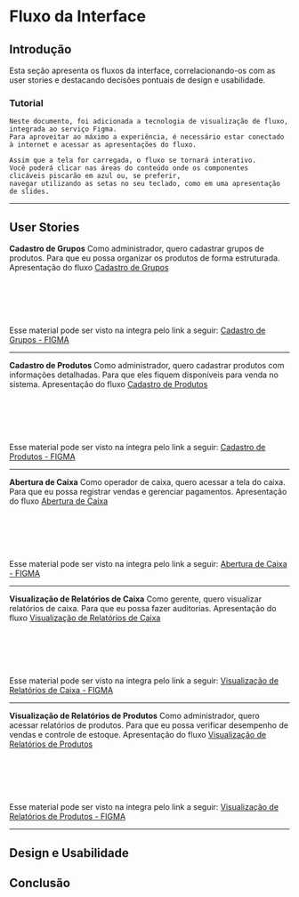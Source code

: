 # Fluxo da Interface


## Introdução

Esta seção apresenta os fluxos da interface, correlacionando-os com as user stories e destacando decisões pontuais de design e usabilidade.

### Tutorial
``` 
Neste documento, foi adicionada a tecnologia de visualização de fluxo, integrada ao serviço Figma. 
Para aproveitar ao máximo a experiência, é necessário estar conectado à internet e acessar as apresentações do fluxo.

Assim que a tela for carregada, o fluxo se tornará interativo. 
Você poderá clicar nas áreas do conteúdo onde os componentes 
clicáveis piscarão em azul ou, se preferir, 
navegar utilizando as setas no seu teclado, como em uma apresentação de slides. 
```

---

## User Stories

**Cadastro de Grupos** 
Como administrador, quero cadastrar grupos de produtos.
Para que eu possa organizar os produtos de forma estruturada.
Apresentação do fluxo [ Cadastro de Grupos ](https://embed.figma.com/proto/LTdDVyRKmTS6IJDwmCv2yR/TCC---Fluxo-da-Interface?node-id=1-7&scaling=scale-down-width&content-scaling=fixed&page-id=0%3A1&starting-point-node-id=1%3A7&embed-host=share)


<br></br>
<br></br>

Esse material pode ser visto na integra pelo link a seguir: [ Cadastro de Grupos - FIGMA](https://www.figma.com/design/LTdDVyRKmTS6IJDwmCv2yR/TCC---Fluxo-da-Interface?node-id=0-1&t=HxQtprzFcVzWSnCw-1)

---

**Cadastro de Produtos**
Como administrador, quero cadastrar produtos com informações detalhadas. 
Para que eles fiquem disponíveis para venda no sistema.
Apresentação do fluxo [ Cadastro de Produtos ](https://embed.figma.com/proto/LTdDVyRKmTS6IJDwmCv2yR/TCC---Fluxo-da-Interface?node-id=18-402&scaling=scale-down-width&content-scaling=fixed&page-id=1%3A2&starting-point-node-id=18%3A402&embed-host=share)


<br></br>
<br></br>

Esse material pode ser visto na integra pelo link a seguir: [ Cadastro de Produtos - FIGMA](https://www.figma.com/design/LTdDVyRKmTS6IJDwmCv2yR/TCC---Fluxo-da-Interface?node-id=18-402&t=HxQtprzFcVzWSnCw-1)

---

**Abertura de Caixa**
Como operador de caixa, quero acessar a tela do caixa. 
Para que eu possa registrar vendas e gerenciar pagamentos.
Apresentação do fluxo [ Abertura de Caixa ](https://embed.figma.com/proto/LTdDVyRKmTS6IJDwmCv2yR/TCC---Fluxo-da-Interface?node-id=131-1612&scaling=scale-down-width&content-scaling=fixed&page-id=1%3A3&starting-point-node-id=131%3A1612&embed-host=share)


<br></br>
<br></br>

Esse material pode ser visto na integra pelo link a seguir: [ Abertura de Caixa - FIGMA](https://www.figma.com/design/LTdDVyRKmTS6IJDwmCv2yR/TCC---Fluxo-da-Interface?node-id=131-1612&t=HxQtprzFcVzWSnCw-1)

---

**Visualização de Relatórios de Caixa**
Como gerente, quero visualizar relatórios de caixa. 
Para que eu possa fazer auditorias.
Apresentação do fluxo [ Visualização de Relatórios de Caixa ](https://embed.figma.com/proto/LTdDVyRKmTS6IJDwmCv2yR/TCC---Fluxo-da-Interface?node-id=221-841&scaling=scale-down-width&content-scaling=fixed&page-id=1%3A4&starting-point-node-id=221%3A841&embed-host=share)


<br></br>
<br></br>

Esse material pode ser visto na integra pelo link a seguir: [ Visualização de Relatórios de Caixa - FIGMA](https://www.figma.com/design/LTdDVyRKmTS6IJDwmCv2yR/TCC---Fluxo-da-Interface?node-id=1-4&t=I6Awyf7rK4PZFQZ8-1)

---

**Visualização de Relatórios de Produtos**
Como administrador, quero acessar relatórios de produtos. 
Para que eu possa verificar desempenho de vendas e controle de estoque.
Apresentação do fluxo [ Visualização de Relatórios de Produtos ](https://embed.figma.com/proto/LTdDVyRKmTS6IJDwmCv2yR/TCC---Fluxo-da-Interface?node-id=253-681&scaling=scale-down-width&content-scaling=fixed&page-id=1%3A5&starting-point-node-id=253%3A681&embed-host=share)


<br></br>
<br></br>

Esse material pode ser visto na integra pelo link a seguir: [ Visualização de Relatórios de Produtos - FIGMA](https://www.figma.com/design/LTdDVyRKmTS6IJDwmCv2yR/TCC---Fluxo-da-Interface?node-id=1-5&t=I6Awyf7rK4PZFQZ8-1)

---

## Design e Usabilidade

## Conclusão